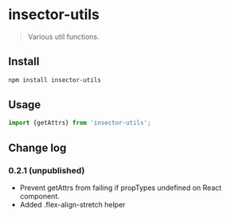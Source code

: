 # insector-utils

> Various util functions.

## Install

```sh
npm install insector-utils
```

## Usage

```js
import {getAttrs} from 'insector-utils';
```

## Change log

### 0.2.1 (unpublished)
* Prevent getAttrs from failing if propTypes undefined on React component.
* Added .flex-align-stretch helper
